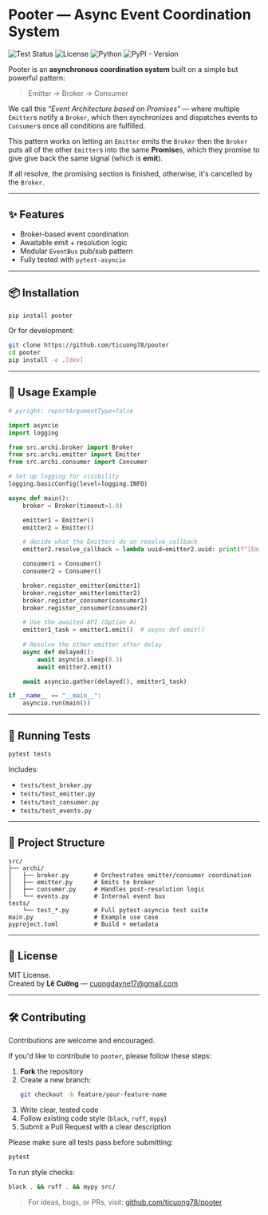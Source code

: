 # Pooter — Async Event Coordination System

![Test Status](https://github.com/ticuong78/pooter/actions/workflows/module-test.yml/badge.svg)
![License](https://img.shields.io/github/license/ticuong78/pooter)
![Python](https://img.shields.io/badge/python-3.11+-blue)
![PyPI - Version](https://img.shields.io/pypi/v/pooter)

Pooter is an **asynchronous coordination system** built on a simple but powerful pattern:

> Emitter → Broker → Consumer

We call this _"Event Architecture based on Promises"_ — where multiple `Emitter`s notify a `Broker`, which then synchronizes and dispatches events to `Consumer`s once all conditions are fulfilled.

This pattern works on letting an `Emitter` emits the `Broker` then the `Broker` puts all of the other `Emitter`s into the same **Promise**s, which they promise to give give back the same signal (which is **emit**).

If all resolve, the promising section is finished, otherwise, it's cancelled by the `Broker`.

---

## ✨ Features

- Broker-based event coordination
- Awaitable emit + resolution logic
- Modular `EventBus` pub/sub pattern
- Fully tested with `pytest-asyncio`

---

## 📦 Installation

```bash
pip install pooter
```

Or for development:

```bash
git clone https://github.com/ticuong78/pooter
cd pooter
pip install -e .[dev]
```

---

## 🚀 Usage Example

```python
# pyright: reportArgumentType=false

import asyncio
import logging

from src.archi.broker import Broker
from src.archi.emitter import Emitter
from src.archi.consumer import Consumer

# Set up logging for visibility
logging.basicConfig(level=logging.INFO)

async def main():
    broker = Broker(timeout=1.0)

    emitter1 = Emitter()
    emitter2 = Emitter()

    # decide what the Emitters do on resolve_callback
    emitter2.resolve_callback = lambda uuid=emitter2.uuid: print(f"[Emitter {uuid}] internal resolved.") 

    consumer1 = Consumer()
    consumer2 = Consumer()

    broker.register_emitter(emitter1)
    broker.register_emitter(emitter2)
    broker.register_consumer(consumer1)
    broker.register_consumer(consumer2)

    # Use the awaited API (Option A)
    emitter1_task = emitter1.emit()  # async def emit()
    
    # Resolve the other emitter after delay
    async def delayed():
        await asyncio.sleep(0.3)
        await emitter2.emit()

    await asyncio.gather(delayed(), emitter1_task)

if __name__ == "__main__":
    asyncio.run(main())
```

---

## 🧪 Running Tests

```bash
pytest tests
```

Includes:

- `tests/test_broker.py`
- `tests/test_emitter.py`
- `tests/test_consumer.py`
- `tests/test_events.py`

---

## 📁 Project Structure

```
src/
├── archi/
│   ├── broker.py       # Orchestrates emitter/consumer coordination
│   ├── emitter.py      # Emits to broker
│   ├── consumer.py     # Handles post-resolution logic
│   └── events.py       # Internal event bus
tests/
    └── test_*.py       # Full pytest-asyncio test suite
main.py                 # Example use case
pyproject.toml          # Build + metadata
```

---

## 📜 License

MIT License.  
Created by **Lê Cường** — [cuongdayne17@gmail.com](mailto:cuongdayne17@gmail.com)

---

## 🛠️ Contributing

Contributions are welcome and encouraged.

If you'd like to contribute to `pooter`, please follow these steps:

1. **Fork** the repository
2. Create a new branch:
   ```bash
   git checkout -b feature/your-feature-name
   ```
3. Write clear, tested code
4. Follow existing code style (`black`, `ruff`, `mypy`)
5. Submit a Pull Request with a clear description

Please make sure all tests pass before submitting:

```bash
pytest
```

To run style checks:

```bash
black . && ruff . && mypy src/
```

> For ideas, bugs, or PRs, visit: [github.com/ticuong78/pooter](https://github.com/ticuong78/pooter)
